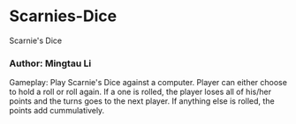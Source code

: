# Scarnies-Dice
Scarnie's Dice


### Author: Mingtau Li

Gameplay: 
Play Scarnie's Dice against a computer. Player can either choose to hold a roll or roll again. 
If a one is rolled, the player loses all of his/her points and the turns goes to the next player.
If anything else is rolled, the points add cummulatively. 
